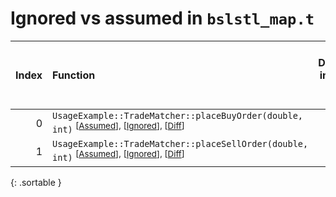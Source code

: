 # Ignored vs assumed in `bslstl_map.t`

<script src="../sorttable.js"></script>

|   Index | Function                                                                                                                                   |   Difference in number of lines |   Function size difference in bytes |   Number of lines in assumed build | Number of bytes in assumed build   |   Number of lines in ignored build | Number of bytes in ignored build   |
|--------:|:-------------------------------------------------------------------------------------------------------------------------------------------|--------------------------------:|------------------------------------:|-----------------------------------:|:-----------------------------------|-----------------------------------:|:-----------------------------------|
|       0 | `UsageExample::TradeMatcher::placeBuyOrder(double, int)` <sup>\[[Assumed](0.assume.s)\], \[[Ignored](0.none.s)\], \[[Diff](0.diff.html)\]  |                              -2 |                                 -16 |                                288 | 4,205,664                          |                                304 | 4,205,664                          |
|       1 | `UsageExample::TradeMatcher::placeSellOrder(double, int)` <sup>\[[Assumed](1.assume.s)\], \[[Ignored](1.none.s)\], \[[Diff](1.diff.html)\] |                              -2 |                                 -16 |                                272 | 4,205,952                          |                                288 | 4,205,968                          |
{: .sortable }
